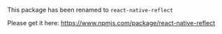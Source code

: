 This package has been renamed to `react-native-reflect`

Please get it here: https://www.npmjs.com/package/react-native-reflect
